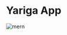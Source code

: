 # Yariga App
![mern](https://user-images.githubusercontent.com/99376449/229892889-31d6d298-db2b-4378-95d0-36625a598d28.png)

